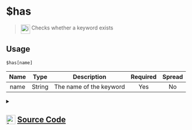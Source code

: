 # $has
> <img align="top" src="https://upload.wikimedia.org/wikipedia/commons/thumb/e/e4/Infobox_info_icon.svg/160px-Infobox_info_icon.svg.png?20150409153300" alt="image" width="25" height="auto"> Checks whether a keyword exists
## Usage
```
$has[name]
```
| Name | Type | Description | Required | Spread
| :---: | :---: | :---: | :---: | :---: |
name | String | The name of the keyword | Yes | No
<details>
<summary>
    
## <img align="top" src="https://cdn4.iconfinder.com/data/icons/iconsimple-logotypes/512/github-512.png" alt="image" width="25" height="auto">  [Source Code](https://github.com/tryforge/ForgeScript-V2/blob/main/src/native/has.ts)
    
</summary>
    
```ts
import { ArgType, NativeFunction, Return } from "../structures"

export default new NativeFunction({
    name: "$has",
    version: "1.0.0",
    description: "Checks whether a keyword exists",
    brackets: true,
    unwrap: true,
    args: [
        {
            name: "name",
            description: "The name of the keyword",
            rest: false,
            type: ArgType.String,
            required: true
        }
    ],
    execute(ctx, [ name ]) {
        return Return.success(ctx.hasKeyword(name))
    },
})
```
    
</details>